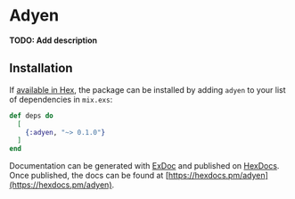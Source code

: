 # Adyen

**TODO: Add description**

## Installation

If [available in Hex](https://hex.pm/docs/publish), the package can be installed
by adding `adyen` to your list of dependencies in `mix.exs`:

```elixir
def deps do
  [
    {:adyen, "~> 0.1.0"}
  ]
end
```

Documentation can be generated with [ExDoc](https://github.com/elixir-lang/ex_doc)
and published on [HexDocs](https://hexdocs.pm). Once published, the docs can
be found at [https://hexdocs.pm/adyen](https://hexdocs.pm/adyen).

